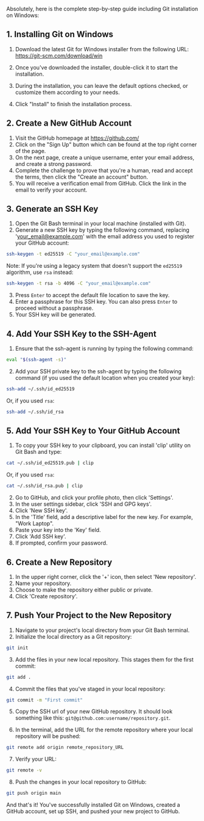 Absolutely, here is the complete step-by-step guide including Git installation on Windows:

## 1. Installing Git on Windows

1. Download the latest Git for Windows installer from the following URL: https://git-scm.com/download/win

2. Once you've downloaded the installer, double-click it to start the installation.

3. During the installation, you can leave the default options checked, or customize them according to your needs.

4. Click "Install" to finish the installation process.

## 2. Create a New GitHub Account

1. Visit the GitHub homepage at https://github.com/
2. Click on the "Sign Up" button which can be found at the top right corner of the page.
3. On the next page, create a unique username, enter your email address, and create a strong password.
4. Complete the challenge to prove that you're a human, read and accept the terms, then click the "Create an account" button.
5. You will receive a verification email from GitHub. Click the link in the email to verify your account.

## 3. Generate an SSH Key

1. Open the Git Bash terminal in your local machine (installed with Git).
2. Generate a new SSH key by typing the following command, replacing 'your_email@example.com' with the email address you used to register your GitHub account:

```bash
ssh-keygen -t ed25519 -C "your_email@example.com"
```

Note: If you're using a legacy system that doesn't support the `ed25519` algorithm, use `rsa` instead:

```bash
ssh-keygen -t rsa -b 4096 -C "your_email@example.com"
```

3. Press `Enter` to accept the default file location to save the key.
4. Enter a passphrase for this SSH key. You can also press `Enter` to proceed without a passphrase.
5. Your SSH key will be generated.

## 4. Add Your SSH Key to the SSH-Agent

1. Ensure that the ssh-agent is running by typing the following command:

```bash
eval "$(ssh-agent -s)"
```

2. Add your SSH private key to the ssh-agent by typing the following command (if you used the default location when you created your key):

```bash
ssh-add ~/.ssh/id_ed25519
```

Or, if you used `rsa`:

```bash
ssh-add ~/.ssh/id_rsa
```

## 5. Add Your SSH Key to Your GitHub Account

1. To copy your SSH key to your clipboard, you can install 'clip' utility on Git Bash and type:

```bash
cat ~/.ssh/id_ed25519.pub | clip
```

Or, if you used `rsa`:

```bash
cat ~/.ssh/id_rsa.pub | clip
```

2. Go to GitHub, and click your profile photo, then click 'Settings'.
3. In the user settings sidebar, click 'SSH and GPG keys'.
4. Click 'New SSH key'.
5. In the 'Title' field, add a descriptive label for the new key. For example, "Work Laptop".
6. Paste your key into the 'Key' field.
7. Click 'Add SSH key'.
8. If prompted, confirm your password.

## 6. Create a New Repository

1. In the upper right corner, click the '+' icon, then select 'New repository'.
2. Name your repository.
3. Choose to make the repository either public or private.
4. Click 'Create repository'.

## 7. Push Your Project to the New Repository

1. Navigate to your project's local directory from your Git Bash terminal.
2. Initialize the local directory as a Git repository:

```bash
git init


```

3. Add the files in your new local repository. This stages them for the first commit:

```bash
git add .
```

4. Commit the files that you've staged in your local repository:

```bash
git commit -m "First commit"
```

5. Copy the SSH url of your new GitHub repository. It should look something like this: `git@github.com:username/repository.git`.

6. In the terminal, add the URL for the remote repository where your local repository will be pushed:

```bash
git remote add origin remote_repository_URL
```

7. Verify your URL:

```bash
git remote -v
```

8. Push the changes in your local repository to GitHub:

```bash
git push origin main
```

And that's it! You've successfully installed Git on Windows, created a GitHub account, set up SSH, and pushed your new project to GitHub.